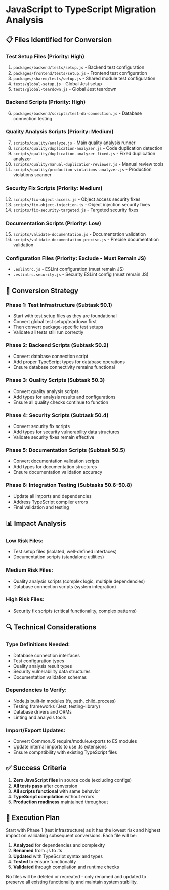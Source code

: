 # JavaScript to TypeScript Migration Analysis

## 📋 Files Identified for Conversion

### **Test Setup Files (Priority: High)**
1. `packages/backend/tests/setup.js` - Backend test configuration
2. `packages/frontend/tests/setup.js` - Frontend test configuration  
3. `packages/shared/tests/setup.js` - Shared module test configuration
4. `tests/global-setup.js` - Global Jest setup
5. `tests/global-teardown.js` - Global Jest teardown

### **Backend Scripts (Priority: High)**
6. `packages/backend/scripts/test-db-connection.js` - Database connection testing

### **Quality Analysis Scripts (Priority: Medium)**
7. `scripts/quality/analyze.js` - Main quality analysis runner
8. `scripts/quality/duplication-analyzer.js` - Code duplication detection
9. `scripts/quality/duplication-analyzer-fixed.js` - Fixed duplication analyzer
10. `scripts/quality/manual-duplication-reviewer.js` - Manual review tools
11. `scripts/quality/production-violations-analyzer.js` - Production violations scanner

### **Security Fix Scripts (Priority: Medium)**
12. `scripts/fix-object-access.js` - Object access security fixes
13. `scripts/fix-object-injection.js` - Object injection security fixes
14. `scripts/fix-security-targeted.js` - Targeted security fixes

### **Documentation Scripts (Priority: Low)**
15. `scripts/validate-documentation.js` - Documentation validation
16. `scripts/validate-documentation-precise.js` - Precise documentation validation

### **Configuration Files (Priority: Exclude - Must Remain JS)**
- `.eslintrc.js` - ESLint configuration (must remain JS)
- `.eslintrc.security.js` - Security ESLint config (must remain JS)

## 🎯 Conversion Strategy

### **Phase 1: Test Infrastructure (Subtask 50.1)**
- Start with test setup files as they are foundational
- Convert global test setup/teardown first
- Then convert package-specific test setups
- Validate all tests still run correctly

### **Phase 2: Backend Scripts (Subtask 50.2)**
- Convert database connection script
- Add proper TypeScript types for database operations
- Ensure database connectivity remains functional

### **Phase 3: Quality Scripts (Subtask 50.3)**
- Convert quality analysis scripts
- Add types for analysis results and configurations
- Ensure all quality checks continue to function

### **Phase 4: Security Scripts (Subtask 50.4)**
- Convert security fix scripts
- Add types for security vulnerability data structures
- Validate security fixes remain effective

### **Phase 5: Documentation Scripts (Subtask 50.5)**
- Convert documentation validation scripts
- Add types for documentation structures
- Ensure documentation validation accuracy

### **Phase 6: Integration Testing (Subtasks 50.6-50.8)**
- Update all imports and dependencies
- Address TypeScript compiler errors
- Final validation and testing

## 📊 Impact Analysis

### **Low Risk Files:**
- Test setup files (isolated, well-defined interfaces)
- Documentation scripts (standalone utilities)

### **Medium Risk Files:**
- Quality analysis scripts (complex logic, multiple dependencies)
- Database connection scripts (system integration)

### **High Risk Files:**
- Security fix scripts (critical functionality, complex patterns)

## 🔍 Technical Considerations

### **Type Definitions Needed:**
- Database connection interfaces
- Test configuration types
- Quality analysis result types
- Security vulnerability data structures
- Documentation validation schemas

### **Dependencies to Verify:**
- Node.js built-in modules (fs, path, child_process)
- Testing frameworks (Jest, testing-library)
- Database drivers and ORMs
- Linting and analysis tools

### **Import/Export Updates:**
- Convert CommonJS require/module.exports to ES modules
- Update internal imports to use .ts extensions
- Ensure compatibility with existing TypeScript files

## ✅ Success Criteria

1. **Zero JavaScript files** in source code (excluding configs)
2. **All tests pass** after conversion
3. **All scripts functional** with same behavior
4. **TypeScript compilation** without errors
5. **Production readiness** maintained throughout

## 🚀 Execution Plan

Start with Phase 1 (test infrastructure) as it has the lowest risk and highest impact on validating subsequent conversions. Each file will be:

1. **Analyzed** for dependencies and complexity
2. **Renamed** from .js to .ts
3. **Updated** with TypeScript syntax and types
4. **Tested** to ensure functionality
5. **Validated** through compilation and runtime checks

No files will be deleted or recreated - only renamed and updated to preserve all existing functionality and maintain system stability.
